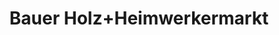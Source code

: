 ---
title: "Bauer Holz+Heimwerkermarkt"
url: /bietigheim-bissingen/bauer-holz-heimwerkermarkt/
shop: Baumarkt
---